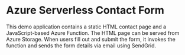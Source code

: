 # Azure Serverless Contact Form

This demo application contains a static HTML contact page and a JavaScript-based Azure Function. The HTML page can be served from Azure Storage. When users fill out and submit the form, it invokes the function and sends the form details via email using SendGrid.


